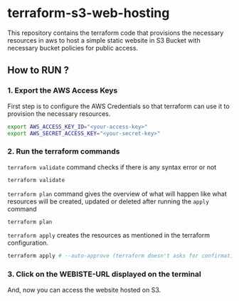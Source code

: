 # terraform-s3-web-hosting
This repository contains the terraform code that provisions the necessary resources in aws to host a simple static website in S3 Bucket with necessary bucket policies for public access.

## How to RUN ?

### 1. Export the AWS Access Keys
First step is to configure the AWS Credentials so that terraform can use it to provision the necessary resources.
```bash
export AWS_ACCESS_KEY_ID="<your-access-key>"
export AWS_SECRET_ACCESS_KEY="<your-secret-key>"
```

### 2. Run the terraform commands
`terraform validate` command checks if there is any syntax error or not
```bash
terraform validate
```
`terraform plan` command gives the overview of what will happen like what resources will be created, updated or deleted after running the `apply` command
```bash
terraform plan
```
`terraform apply` creates the resources as mentioned in the terraform configuration.
```bash
terraform apply # --auto-approve (terraform doesn't asks for confirmation)
```

### 3. Click on the WEBISTE-URL displayed on the terminal
And, now you can access the website hosted on S3.